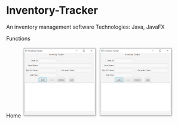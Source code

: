 # Inventory-Tracker

An inventory management software
Technologies: Java, JavaFX

Functions

Home
<img src="https://github.com/BrianVu999/Inventory-Tracker/blob/main/Screenshots/Home.PNG" width="200">
<img src="https://github.com/BrianVu999/Inventory-Tracker/blob/main/Screenshots/Home.PNG" width="200" />
